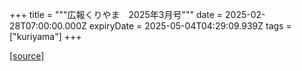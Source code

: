 +++
title = """広報くりやま　2025年3月号"""
date = 2025-02-28T07:00:00.000Z
expiryDate = 2025-05-04T04:29:09.939Z
tags = ["kuriyama"]
+++


[[source]](https://www.town.kuriyama.hokkaido.jp/site/koho/30437.html)
